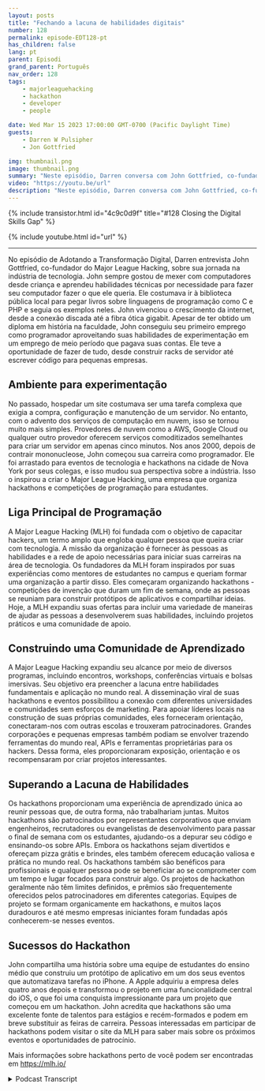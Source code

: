 ```yaml
---
layout: posts
title: "Fechando a lacuna de habilidades digitais"
number: 128
permalink: episode-EDT128-pt
has_children: false
lang: pt
parent: Episodi
grand_parent: Português
nav_order: 128
tags:
    - majorleaguehacking
    - hackathon
    - developer
    - people

date: Wed Mar 15 2023 17:00:00 GMT-0700 (Pacific Daylight Time)
guests:
    - Darren W Pulsipher
    - Jon Gottfried

img: thumbnail.png
image: thumbnail.png
summary: "Neste episódio, Darren conversa com John Gottfried, co-fundador da Major League Hacking, sobre como fechar a lacuna de habilidades digitais por meio de um trabalho colaborativo prático usando hackathons."
video: "https://youtu.be/url"
description: "Neste episódio, Darren conversa com John Gottfried, co-fundador da Major League Hacking, sobre como fechar a lacuna de habilidades digitais por meio de um trabalho colaborativo prático usando hackathons."
---
```


<div>
{% include transistor.html id="4c9c0d9f" title="#128 Closing the Digital Skills Gap" %}

{% include youtube.html id="url" %}
</div>

---

No episódio de Adotando a Transformação Digital, Darren entrevista John Gottfried, co-fundador do Major League Hacking, sobre sua jornada na indústria de tecnologia. John sempre gostou de mexer com computadores desde criança e aprendeu habilidades técnicas por necessidade para fazer seu computador fazer o que ele queria. Ele costumava ir à biblioteca pública local para pegar livros sobre linguagens de programação como C e PHP e seguia os exemplos neles. John vivenciou o crescimento da internet, desde a conexão discada até a fibra ótica gigabit. Apesar de ter obtido um diploma em história na faculdade, John conseguiu seu primeiro emprego como programador aproveitando suas habilidades de experimentação em um emprego de meio período que pagava suas contas. Ele teve a oportunidade de fazer de tudo, desde construir racks de servidor até escrever código para pequenas empresas.

## Ambiente para experimentação

No passado, hospedar um site costumava ser uma tarefa complexa que exigia a compra, configuração e manutenção de um servidor. No entanto, com o advento dos serviços de computação em nuvem, isso se tornou muito mais simples. Provedores de nuvem como a AWS, Google Cloud ou qualquer outro provedor oferecem serviços comoditizados semelhantes para criar um servidor em apenas cinco minutos. Nos anos 2000, depois de contrair mononucleose, John começou sua carreira como programador. Ele foi arrastado para eventos de tecnologia e hackathons na cidade de Nova York por seus colegas, e isso mudou sua perspectiva sobre a indústria. Isso o inspirou a criar o Major League Hacking, uma empresa que organiza hackathons e competições de programação para estudantes.

## Liga Principal de Programação

A Major League Hacking (MLH) foi fundada com o objetivo de capacitar hackers, um termo amplo que engloba qualquer pessoa que queira criar com tecnologia. A missão da organização é fornecer às pessoas as habilidades e a rede de apoio necessárias para iniciar suas carreiras na área de tecnologia. Os fundadores da MLH foram inspirados por suas experiências como mentores de estudantes no campus e queriam formar uma organização a partir disso. Eles começaram organizando hackathons - competições de invenção que duram um fim de semana, onde as pessoas se reuniam para construir protótipos de aplicativos e compartilhar ideias. Hoje, a MLH expandiu suas ofertas para incluir uma variedade de maneiras de ajudar as pessoas a desenvolverem suas habilidades, incluindo projetos práticos e uma comunidade de apoio.

## Construindo uma Comunidade de Aprendizado

A Major League Hacking expandiu seu alcance por meio de diversos programas, incluindo encontros, workshops, conferências virtuais e bolsas imersivas. Seu objetivo era preencher a lacuna entre habilidades fundamentais e aplicação no mundo real. A disseminação viral de suas hackathons e eventos possibilitou a conexão com diferentes universidades e comunidades sem esforços de marketing. Para apoiar líderes locais na construção de suas próprias comunidades, eles forneceram orientação, conectaram-nos com outras escolas e trouxeram patrocinadores. Grandes corporações e pequenas empresas também podiam se envolver trazendo ferramentas do mundo real, APIs e ferramentas proprietárias para os hackers. Dessa forma, eles proporcionaram exposição, orientação e os recompensaram por criar projetos interessantes.

## Superando a Lacuna de Habilidades

Os hackathons proporcionam uma experiência de aprendizado única ao reunir pessoas que, de outra forma, não trabalhariam juntas. Muitos hackathons são patrocinados por representantes corporativos que enviam engenheiros, recrutadores ou evangelistas de desenvolvimento para passar o final de semana com os estudantes, ajudando-os a depurar seu código e ensinando-os sobre APIs. Embora os hackathons sejam divertidos e ofereçam pizza grátis e brindes, eles também oferecem educação valiosa e prática no mundo real. Os hackathons também são benéficos para profissionais e qualquer pessoa pode se beneficiar ao se comprometer com um tempo e lugar focados para construir algo. Os projetos de hackathon geralmente não têm limites definidos, e prêmios são frequentemente oferecidos pelos patrocinadores em diferentes categorias. Equipes de projeto se formam organicamente em hackathons, e muitos laços duradouros e até mesmo empresas iniciantes foram fundadas após conhecerem-se nesses eventos.

## Sucessos do Hackathon

John compartilha uma história sobre uma equipe de estudantes do ensino médio que construiu um protótipo de aplicativo em um dos seus eventos que automatizava tarefas no iPhone. A Apple adquiriu a empresa deles quatro anos depois e transformou o projeto em uma funcionalidade central do iOS, o que foi uma conquista impressionante para um projeto que começou em um hackathon. John acredita que hackathons são uma excelente fonte de talentos para estágios e recém-formados e podem em breve substituir as feiras de carreira. Pessoas interessadas em participar de hackathons podem visitar o site da MLH para saber mais sobre os próximos eventos e oportunidades de patrocínio.

Mais informações sobre hackathons perto de você podem ser encontradas em https://mlh.io/



<details>
<summary> Podcast Transcript </summary>

<p></p>

</details>
